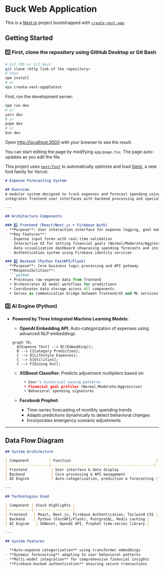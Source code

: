 # Buck Web Application

This is a [Next.js](https://nextjs.org) project bootstrapped with [`create-next-app`](https://nextjs.org/docs/app/api-reference/cli/create-next-app).

## Getting Started

### 1️⃣ First, clone the repository using GitHub Desktop or Git Bash 

```bash
# Git CMD or Git Bash
git clone <http link of the repository>
# then
npm install
# or
npx create-next-app@latest
```

First, run the development server:

```bash
npm run dev
# or
yarn dev
# or
pnpm dev
# or
bun dev
```

Open [http://localhost:3000](http://localhost:3000) with your browser to see the result.

You can start editing the page by modifying `app/page.tsx`. The page auto-updates as you edit the file.

This project uses [`next/font`](https://nextjs.org/docs/app/building-your-application/optimizing/fonts) to automatically optimize and load [Geist](https://vercel.com/font), a new font family for Vercel.



```markdown
# Expense Forecasting System

## Overview
A modular system designed to track expenses and forecast spending using AI-powered components. The architecture
integrates frontend user interfaces with backend processing and specialized machine learning models.

---

## Architecture Components

### 1️⃣ Frontend (React/Next.js + Firebase Auth)
- **Purpose**: User interaction interface for expense logging, goal management, and visualization
- **Key Features**:
  - Expense input forms with real-time validation
  - Interactive UI for setting financial goals (Normal/Moderate/Aggressive profiles)
  - Data visualization dashboard showcasing spending forecasts and insights
  - Authentication system using Firebase identity services

### 2️⃣ Backend (Python FastAPI/Flask)
- **Purpose**: Core business logic processing and API gateway
- **Responsibilities**:
  ```python
  • Processes raw expense data from frontend
  • Orchestrates AI model workflows for predictions
  • Coordinates data storage across all components
  • Serves as communication bridge between frontend/UI and ML services
  ```

### 3️⃣ AI Engine (Python)
- **Powered by Three Integrated Machine Learning Models**:
  - **OpenAI Embedding API**: Auto-categorization of expenses using advanced NLP embeddings

  ```mermaid
  graph TD;
    A[Expense Text] --> B((Embedding));
    B --> C{Category Prediction};
    C --> D[Lifestyle Expenses];
    C --> E[Utilities];
    C --> F[Dining Out];
  ```

  - **XGBoost Classifier**: Predicts adjustment multipliers based on:
    ```python
      • User's historical saving patterns
      • Financial goal profiles (Normal/Moderate/Aggressive)
      • Behavioral spending signatures
    ```

  - **Facebook Prophet**:
    - Time-series forecasting of monthly spending trends
    - Adapts predictions dynamically to detect behavioral changes
    - Incorporates emergency scenario adjustments

---

## Data Flow Diagram

```markdown
## System Architecture

| Component         | Function                                       |
|-------------------|-----------------------------------------------|
| Frontend           | User interface & data display                  |
| Backend            | Core processing & API management               |
| AI Engine          | Auto-categorization, prediction & forecasting |

---

## Technologies Used

| Component | Stack Highlights |
|-----------|------------------|
| Frontend   | React, Next.js, Firebase Authentication, Tailwind CSS |
| Backend    | Python (FastAPI/Flask), PostgreSQL, Redis caching |
| AI Engine   | XGBoost, OpenAI API, Prophet time-series library |

---

## System Features

- **Auto-expense categorization** using transformer embeddings
- **Dynamic forecasting** adapting to user behavioral patterns
- **Multi-model integration** for comprehensive financial insights
- **Firebase-backed authentication** ensuring secure transactions
```
